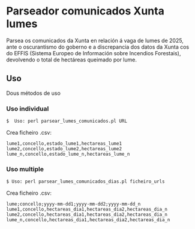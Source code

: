 # Parseador comunicados Xunta lumes

Parsea os comunicados da Xunta en relación á vaga de lumes de 2025, ante o oscurantismo do goberno e a discrepancia dos datos da Xunta cos do EFFIS (Sistema Europeo de Información sobre Incendios Forestais), devolvendo o total de hectáreas queimado por lume.

## Uso

Dous métodos de uso


### Uso individual

```bash
$  Uso: perl parsear_lumes_comunicados.pl URL
```

Crea ficheiro .csv:
```
lume1,concello,estado_lume1,hectareas_lume1
lume2,concello,estado_lume2,hectareas_lume2
lume_n,concello,estado_lume_n,hectareas_lume_n
```


### Uso multiple

```bash
$ Uso: perl parsear_lumes_comunicados_dias.pl ficheiro_urls
```

Crea ficheiro .csv:
```
lume;concello;yyyy-mm-dd1;yyyy-mm-dd2;yyyy-mm-dd_n
lume1,concello,hectareas_dia1,hectareas_dia2,hectareas_dia_n
lume2,concello,hectareas_dia1,hectareas_dia2,hectareas_dia_n
lume_n,concello,hectareas_dia1,hectareas_dia2,hectareas_dia_n
```
